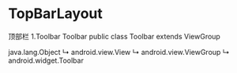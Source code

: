 # TopBarLayout
顶部栏
1.Toolbar
Toolbar
public class Toolbar
extends ViewGroup

java.lang.Object
   ↳	android.view.View
 	   ↳	android.view.ViewGroup
 	 	   ↳	android.widget.Toolbar
